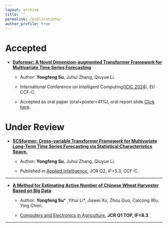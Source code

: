 ```yaml
---
layout: archive
title: ""
permalink: /publications/
author_profile: true
---
```


# Accepted

- **[Daformer: A Novel Dimension-augmented Transformer Framework for Multivariate Time Series Forecasting](https://link.springer.com/chapter/10.1007/978-981-97-5666-7_15)**

  - Author: **Yongfeng Su**, Juhui Zhang, Qiuyue Li.

  - International Conference on Intelligent Computing([ICIC 2024](http://www.ic-icc.cn/2024/index.htm)), EI/ CCF-C.

  - Accepted as oral paper (oral+poster<41%), oral report slide [Click here](https://github.com/CreatBySu/CreatBySu.github.io/raw/main/files/ICIC2024%20Daformer%20Oral%20Report.pptx).

# Under Review

- **[SCSformer: Cross-variable Transformer Framework for Multivariate Long-Term Time Series Forecasting via Statistical Characteristics Space.](https://yongfengsu.notion.site/SCSformer-Cross-variable-Transformer-Framework-for-Multivariate-Long-Term-Time-Series-Forecasting-v-85ecI0a602557465c98cfebfbbb832440)**

  - Author: **Yongfeng Su**, Juhui Zhang, Qiuyue Li.
  
  - Published in [Applied Intelligence](https://link.springer.com/journal/10489?gad_source=1&gclid=CjwKCAjwz42xBhB9EiwA48pT77NHNyrIaa6SQyOc3qzE5OtRst2hXdo_qTUlgOGetQf6NliNGbonrBoCEw0QAvD_BwE), JCR Q2, IF=5.3, CCF-C.
  

------



- **[A Method for Estimating Active Number of Chinese Wheat Harvester Based on Big Data](https://yongfengsu.notion.site/495ae10c41324f3b9281e924c20c3814)**

   - Author:  **Yongfeng Su**\* ,Yihui Li\*, Jiawei Xu, Zhou Guo, Caicong Wu, Ying Chen.
   
   - [Computers and Electronics in Agriculture](https://www.sciencedirect.com/journal/computers-and-electronics-in-agriculture), **JCR Q1 TOP, IF=8.3**.
   

------

   
